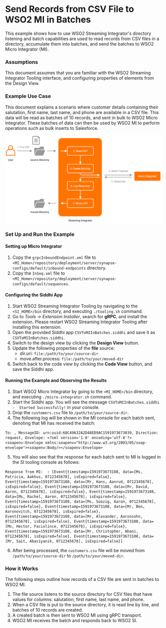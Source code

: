 # Send Records from CSV File to WSO2 MI in Batches

This example shows how to use WSO2 Streaming Integrator's directory listening and batch capabilities are used to read records from CSV files in a directory, accumulate them into batches, and send the batches to WSO2 Micro Integrator (MI).

### Assumptions
This document assumes that you are familiar with the WSO2 Streaming Integrator Tooling interface, and configuring properties of elements from the Design View.

### Example Use Case
This document explains a scenario where customer details containing their salutation, first name, last name, and phone are available in a CSV file. This data will be read as batches of 10 records, and sent in bulk to WSO2 Micro Integrator. These batches of data can then be used by WSO2 MI to perform operations such as bulk inserts to Salesforce.

<img src="../../resources/images/streaming/csv-to-mi-in-batches-use-case.png">

### Set Up and Run the Example

#### Setting up Micro Integrator
1. Copy the `grpcInboundEndpoint.xml` file to `<MI_Home>/repository/deployment/server/synapse-configs/default/inbound-endpoints` directory.
2. Copy the `InSeq.xml` file to `<MI_Home>/repository/deployment/server/synapse-configs/default/sequences`.

#### Configuring the Siddhi App
1. Start WSO2 Streaming Integrator Tooling by navigating to the `<SI_HOME>/bin` directory, and executing `./tooling.sh` command.
2. Go to _Tools -> Extension Installer_, search for **gRPC**, and install the extension. Please restart WSO2 Streaming Integrator Tooling after installing this extension.
3. Open the provided Siddhi app `CSVToMIInBatches.siddhi` and save it as `CSVToMIInBatches.siddhi`.
4. Switch to the design view by clicking the **Design View** button.
5. Update the following properties of the **file** source:
    - dir.uri: `file:/path/to/your/source-dir`
    - move.after.process: `file:/path/to/your/moved-dir`
6. Switch back to the code view by clicking the **Code View** button, and save the Siddhi app.

#### Running the Example and Observing the Results
1. Start WSO2 Micro Integrator by going to the `<MI_HOME>/bin` directory, and executing `./micro-integrator.sh` command.
2. Start the Siddhi app. You will see the message `CSVToMIInBatches.siddhi -  Started Successfully!` in your console.
3. Drop the `customers.csv` file to `/path/to/your/source-dir`.
4. The following log will be shown in the MI console for each batch sent, denoting that MI has received the batch:
```
To: , MessageID: urn:uuid:68C49632A2D48ED9AC1591973673039, Direction: request, Envelope: <?xml version='1.0' encoding='utf-8'?><soapenv:Envelope xmlns:soapenv="http://www.w3.org/2003/05/soap-envelope"><soapenv:Body/></soapenv:Envelope>
```
5. You will also see that the response for each batch sent to MI is logged in the SI tooling console as follows:
```
Response from MI:  : [Event{timestamp=1591973673108, data=[Ms, Patricia, Aakhus, 0712345678], isExpired=false}, Event{timestamp=1591973673108, data=[Mr, Hans, Aanrud, 0712345678], isExpired=false}, Event{timestamp=1591973673108, data=[Mr, David, Aaron, 0712345678], isExpired=false}, Event{timestamp=1591973673108, data=[Ms, Rachel, Aaron, 0712345678], isExpired=false}, Event{timestamp=1591973673108, data=[Ms, Soazig, Aaron, 0712345678], isExpired=false}, Event{timestamp=1591973673108, data=[Mr, Ben, Aaronovitch, 0712345678], isExpired=false}, Event{timestamp=1591973673108, data=[Mr, Alexander, Aaronsohn, 0712345678], isExpired=false}, Event{timestamp=1591973673108, data=[Ms, Hector, Faciolince, 0712345678], isExpired=false}, Event{timestamp=1591973673108, data=[Mr, Christopher, Abani, 0712345678], isExpired=false}, Event{timestamp=1591973673108, data=[Mr, Sait, Abasiyanik, 0712345678], isExpired=false}]
```
6. After being processed, the `customers.csv` file will be moved from `/path/to/your/source-dir` to `/path/to/your/moved-dir`.

### How it Works
The following steps outline how records of a CSV file are sent in batches to WSO2 MI.
1. The file source listens to the source directory for CSV files that have values for columns: salutation, first name, last name, and phone.
2. When a CSV file is put to the source directory, it is read line by line, and batches of 10 records are created.
3. A created batch is then sent to WSO2 MI using gRPC transport.
4. WSO2 MI receives the batch and responds back to WSO2 SI.

